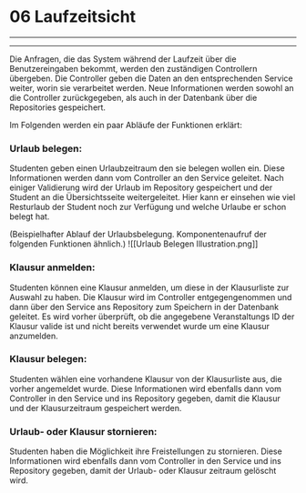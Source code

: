 # 06 Laufzeitsicht

---
---

Die Anfragen, die das System während der Laufzeit über die Benutzereingaben bekommt, werden den zuständigen Controllern übergeben.
Die Controller geben die Daten an den entsprechenden Service weiter, worin sie verarbeitet werden. Neue Informationen werden sowohl an die Controller zurückgegeben, als auch in der Datenbank über die Repositories gespeichert.

Im Folgenden werden ein paar Abläufe der Funktionen erklärt:

### Urlaub belegen:
Studenten geben einen Urlaubzeitraum den sie belegen wollen ein. 
Diese Informationen werden dann vom Controller an den Service geleitet. Nach einiger Validierung wird der Urlaub im Repository gespeichert und der Student an die Übersichtsseite weitergeleitet.
Hier kann er einsehen wie viel Resturlaub der Student noch zur Verfügung und welche Urlaube er schon belegt hat.

(Beispielhafter Ablauf der Urlaubsbelegung. Komponentenaufruf der folgenden Funktionen ähnlich.)
![[Urlaub Belegen Illustration.png]]

### Klausur anmelden:
Studenten können eine Klausur anmelden, um diese in der Klausurliste zur Auswahl zu haben.
Die Klausur wird im Controller entgegengenommen und dann über den Service ans Repository zum Speichern in der Datenbank geleitet. Es wird vorher überprüft, ob die angegebene Veranstaltungs ID der Klausur valide ist und nicht bereits verwendet wurde um eine Klausur anzumelden.

### Klausur belegen:
Studenten wählen eine vorhandene Klausur von der Klausurliste aus, die vorher angemeldet wurde.
Diese Informationen wird ebenfalls dann vom Controller in den Service und ins Repository gegeben, damit die Klausur und der Klausurzeitraum gespeichert werden.

### Urlaub- oder Klausur stornieren:
Studenten haben die Möglichkeit ihre Freistellungen zu stornieren.
Diese Informationen wird ebenfalls dann vom Controller in den Service und ins Repository gegeben, damit der Urlaub- oder Klausur zeitraum gelöscht wird.

